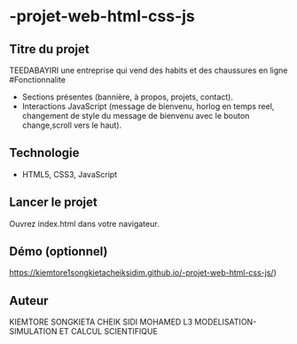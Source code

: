# -projet-web-html-css-js
## Titre du projet
TEEDABAYIRI une entreprise qui  vend des habits et des chaussures en ligne 
#Fonctionnalite
- Sections présentes (bannière, à propos, projets, contact).
- Interactions JavaScript (message de bienvenu, horlog en temps reel, changement de style du message de bienvenu avec le bouton change,scroll vers le haut).
## Technologie
- HTML5, CSS3, JavaScript
## Lancer le projet 
Ouvrez index.html dans votre navigateur.
## Démo (optionnel) 
https://kiemtore1songkietacheiksidim.github.io/-projet-web-html-css-js/)
## Auteur 
KIEMTORE SONGKIETA CHEIK SIDI MOHAMED L3 MODELISATION-SIMULATION ET CALCUL SCIENTIFIQUE
